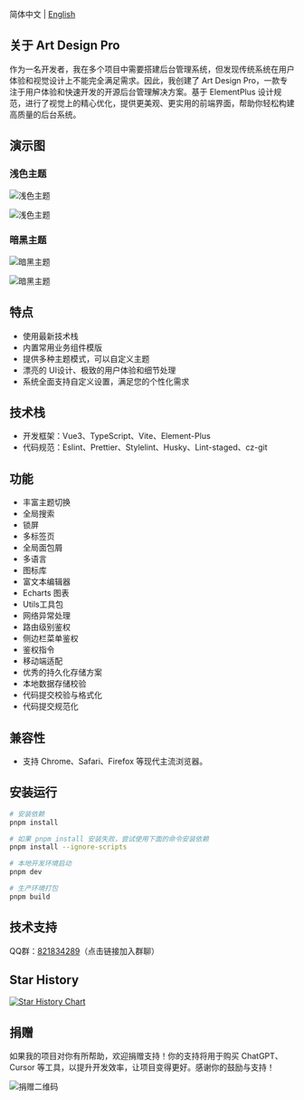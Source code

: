 简体中文 | [English](./README.en.md)

## 关于 Art Design Pro

作为一名开发者，我在多个项目中需要搭建后台管理系统，但发现传统系统在用户体验和视觉设计上不能完全满足需求。因此，我创建了 Art Design Pro，一款专注于用户体验和快速开发的开源后台管理解决方案。基于 ElementPlus 设计规范，进行了视觉上的精心优化，提供更美观、更实用的前端界面，帮助你轻松构建高质量的后台系统。

## 演示图

### 浅色主题

![浅色主题](https://www.qiniu.lingchen.kim/art_design_pro_readme_cover1.png)

![浅色主题](https://www.qiniu.lingchen.kim/art_design_pro_readme_cover2.png)

### 暗黑主题

![暗黑主题](https://www.qiniu.lingchen.kim/art_design_pro_readme_cover3.png)

![暗黑主题](https://www.qiniu.lingchen.kim/art_design_pro_readme_cover4.png)

## 特点

- 使用最新技术栈
- 内置常用业务组件模版
- 提供多种主题模式，可以自定义主题
- 漂亮的 UI设计、极致的用户体验和细节处理
- 系统全面支持自定义设置，满足您的个性化需求

## 技术栈

- 开发框架：Vue3、TypeScript、Vite、Element-Plus
- 代码规范：Eslint、Prettier、Stylelint、Husky、Lint-staged、cz-git

## 功能

- 丰富主题切换
- 全局搜索
- 锁屏
- 多标签页
- 全局面包屑
- 多语言
- 图标库
- 富文本编辑器
- Echarts 图表
- Utils工具包
- 网络异常处理
- 路由级别鉴权
- 侧边栏菜单鉴权
- 鉴权指令
- 移动端适配
- 优秀的持久化存储方案
- 本地数据存储校验
- 代码提交校验与格式化
- 代码提交规范化

## 兼容性

- 支持 Chrome、Safari、Firefox 等现代主流浏览器。

## 安装运行

```bash
# 安装依赖
pnpm install

# 如果 pnpm install 安装失败，尝试使用下面的命令安装依赖
pnpm install --ignore-scripts

# 本地开发环境启动
pnpm dev

# 生产环境打包
pnpm build
```

## 技术支持

QQ群：<a href="https://qm.qq.com/cgi-bin/qm/qr?k=Gg6yzZLFaNgmRhK0T5Qcjf7-XcAFWWXm&jump_from=webapi&authKey=YpRKVJQyFKYbGTiKw0GJ/YQXnNF+GdXNZC5beQQqnGZTvuLlXoMO7nw5fNXvmVhA">821834289</a>（点击链接加入群聊）

## Star History

[![Star History Chart](https://api.star-history.com/svg?repos=Daymychen/art-design-pro&type=Date)](https://www.star-history.com/#Daymychen/art-design-pro&Date)

## 捐赠

如果我的项目对你有所帮助，欢迎捐赠支持！你的支持将用于购买 ChatGPT、Cursor 等工具，以提升开发效率，让项目变得更好。感谢你的鼓励与支持！

![捐赠二维码](https://www.qiniu.lingchen.kim/%E7%BB%84%202%402x%202.png)
